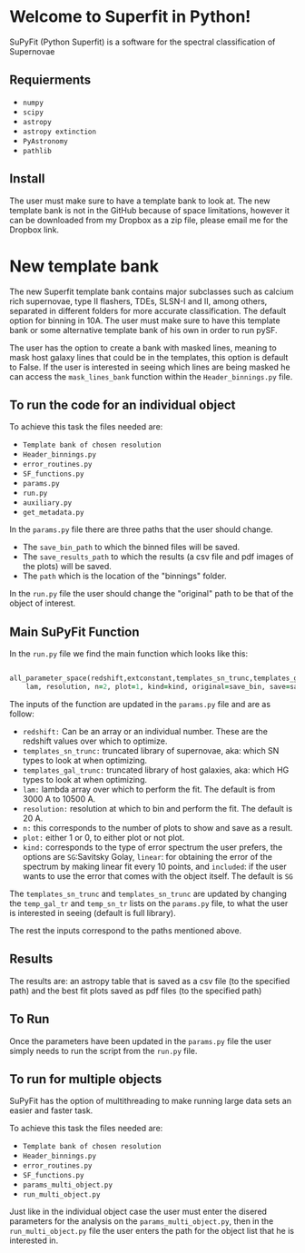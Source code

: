 # Welcome to Superfit in Python!

SuPyFit (Python Superfit) is a software for the spectral classification of Supernovae 

## Requierments

- `numpy`
- `scipy`
- `astropy`
- `astropy extinction`
- `PyAstronomy`
- `pathlib`



## Install 
The user must make sure to have a template bank to look at. The new template bank is not in the GitHub because of space limitations, however it can be downloaded from my Dropbox as a zip file, please email me for the Dropbox link.


# New template bank

The new Superfit template bank contains major subclasses such as calcium rich supernovae, type II flashers, TDEs, SLSN-I and II, among others, separated in different folders for more accurate classification. The default option for binning in 10A. 
The user must make sure to have this template bank or some alternative template bank of his own in order to run pySF. 


The user has the option to create a bank with masked lines, meaning to mask host galaxy lines that could be in the templates, this option is default to False. If the user is interested in seeing which lines are being masked he can access the `mask_lines_bank` function within the `Header_binnings.py` file.



## To run the code for an individual object

To achieve this task the files needed are: 

- `Template bank of chosen resolution`
- `Header_binnings.py`
- `error_routines.py`
- `SF_functions.py`
- `params.py`
- `run.py`
- `auxiliary.py`
- `get_metadata.py`


In the `params.py` file there are three paths that the user should change.

- The `save_bin_path` to which the binned files will be saved.
- The `save_results_path` to which the results (a csv file and pdf images of the plots) will be saved.
- The `path` which is the location of the "binnings" folder. 

In the `run.py` file the user should change the "original" path to be that of the object of interest.


## Main SuPyFit Function 

In the `run.py` file we find the main function which looks like this:


```ruby

all_parameter_space(redshift,extconstant,templates_sn_trunc,templates_gal_trunc, 
    lam, resolution, n=2, plot=1, kind=kind, original=save_bin, save=save_results_path, show=show)

```
    
    
The inputs of the function are updated in the `params.py` file and are as follow: 

- `redshift:` Can be an array or an individual number. These are the redshift values over which to optimize. 
- `templates_sn_trunc:`  truncated library of supernovae, aka: which SN types to look at when optimizing.
- `templates_gal_trunc:` truncated library of host galaxies, aka: which HG types to look at when optimizing.
- `lam:` lambda array over which to perform the fit. The default is from 3000 A to 10500 A. 
- `resolution:` resolution at which to bin and perform the fit. The default is 20 A. 
- `n:` this corresponds to the number of plots to show and save as a result. 
- `plot:` either 1 or 0, to either plot or not plot. 
- `kind:` corresponds to the type of error spectrum the user prefers, the options are `SG`:Savitsky Golay, `linear`: for obtaining the error of the spectrum 
by making linear fit every 10 points, and `included`: if the user wants to use the error that comes with the object itself. The default is `SG`


The `templates_sn_trunc` and `templates_sn_trunc` are updated by changing the `temp_gal_tr` and `temp_sn_tr` lists on the `params.py` file, to what the user is
interested in seeing (default is full library).


The rest the inputs correspond to the paths mentioned above. 
    
## Results

The results are: an astropy table that is saved as a csv file (to the specified path) and the best fit plots saved as pdf files (to the specified path)


## To Run

Once the parameters have been updated in the `params.py` file the user simply needs to run the script from the `run.py` file. 


## To run for multiple objects 

SuPyFit has the option of multithreading to make running large data sets an easier and faster task. 

To achieve this task the files needed are: 

- `Template bank of chosen resolution`
- `Header_binnings.py`
- `error_routines.py`
- `SF_functions.py`
- `params_multi_object.py`
- `run_multi_object.py`

Just like in the individual object case the user must enter the disered parameters for the analysis on the `params_multi_object.py`, then in the `run_multi_object.py` file the user enters the path for the object list that he is interested in. 
